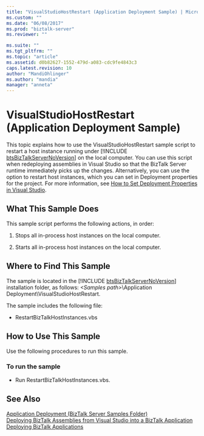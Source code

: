 ```yaml
---
title: "VisualStudioHostRestart (Application Deployment Sample) | Microsoft Docs"
ms.custom: ""
ms.date: "06/08/2017"
ms.prod: "biztalk-server"
ms.reviewer: ""

ms.suite: ""
ms.tgt_pltfrm: ""
ms.topic: "article"
ms.assetid: d0b82627-1552-479d-a083-cdc9fe4843c3
caps.latest.revision: 10
author: "MandiOhlinger"
ms.author: "mandia"
manager: "anneta"
---
```

# VisualStudioHostRestart (Application Deployment Sample)
This topic explains how to use the VisualStudioHostRestart sample script to restart a host instance running under [!INCLUDE [btsBizTalkServerNoVersion](../includes/btsbiztalkservernoversion-md.md)] on the local computer. You can use this script when redeploying assemblies in Visual Studio so that the BizTalk Server runtime immediately picks up the changes. Alternatively, you can use the option to restart host instances, which you can set in Deployment properties for the project. For more information, see [How to Set Deployment Properties in Visual Studio](../core/how-to-set-deployment-properties-in-visual-studio.md).  
  
## What This Sample Does  
 This sample script performs the following actions, in order:  
  
1.  Stops all in-process host instances on the local computer.  
  
2.  Starts all in-process host instances on the local computer.  
  
## Where to Find This Sample  
 The sample is located in the [!INCLUDE [btsBizTalkServerNoVersion](../includes/btsbiztalkservernoversion-md.md)] installation folder, as follows: <em>\<Samples path\></em>\Application Deployment\VisualStudioHostRestart.  
  
 The sample includes the following file:  
  
-   RestartBizTalkHostInstances.vbs  
  
## How to Use This Sample  
 Use the following procedures to run this sample.  
  
### To run the sample  
  
-   Run RestartBizTalkHostInstances.vbs.  
  
## See Also  
 [Application Deployment (BizTalk Server Samples Folder)](../core/application-deployment-biztalk-server-samples-folder.md)   
 [Deploying BizTalk Assemblies from Visual Studio into a BizTalk Application](../core/deploying-biztalk-assemblies-from-visual-studio-into-a-biztalk-application.md)   
 [Deploying BizTalk Applications](../core/deploying-biztalk-applications.md)